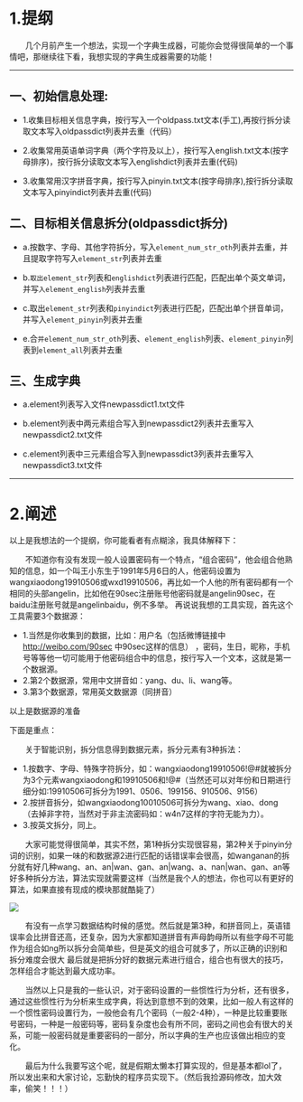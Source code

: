 
# 1.提纲

　　几个月前产生一个想法，实现一个字典生成器，可能你会觉得很简单的一个事情吧，那继续往下看，我想实现的字典生成器需要的功能！

-----------------------------------------------------------------------------------------------------------------

## 一、初始信息处理:

- 1.收集目标相关信息字典，按行写入一个oldpass.txt文本(手工),再按行拆分读取文本写入oldpassdict列表并去重（代码）

- 2.收集常用英语单词字典（两个字符及以上），按行写入english.txt文本(按字母排序)，按行拆分读取文本写入englishdict列表并去重(代码)

- 3.收集常用汉字拼音字典，按行写入pinyin.txt文本(按字母排序),按行拆分读取文本写入pinyindict列表并去重(代码)

## 二、目标相关信息拆分(oldpassdict拆分)

- a.按数字、字母、其他字符拆分，写入`element_num_str_oth`列表并去重，并且提取字符写入`element_str`列表并去重

- b.`取出element_str`列表和`englishdict`列表进行匹配，匹配出单个英文单词，并写`入element_english`列表并去重

- c.取出`element_str`列表和`pinyindict`列表进行匹配，匹配出单个拼音单词，并写入`element_pinyin`列表并去重

- e.合`并element_num_str_oth`列表、`element_english`列表、`element_pinyin`列表到`element_all`列表并去重

## 三、生成字典

- a.element列表写入文件newpassdict1.txt文件

- b.element列表中两元素组合写入到newpassdict2列表并去重写入newpassdict2.txt文件

- c.element列表中三元素组合写入到newpassdict3列表并去重写入newpassdict3.txt文件


-------------------------------------------------------------------------------------------------------------------

# 2.阐述
以上是我想法的一个提纲，你可能看者有点糊涂，我具体解释下：

　　不知道你有没有发现一般人设置密码有一个特点，“组合密码”，他会组合他熟知的信息，如一个叫王小东生于1991年5月6日的人，他密码设置为wangxiaodong19910506或wxd19910506，再比如一个人他的所有密码都有一个相同的头部angelin，比如他在90sec注册账号他密码就是angelin90sec，在baidu注册账号就是angelinbaidu，例不多举。
   再说说我想的工具实现，首先这个工具需要3个数据源：
   
- 1.当然是你收集到的数据，比如：用户名（包括微博链接中 http://weibo.com/90sec 中90sec这样的信息） ，密码，生日，昵称，手机号等等他一切可能用于他密码组合中的信息，按行写入一个文本，这就是第一个数据源。
- 2.第2个数据源，常用中文拼音如：yang、du、li、wang等。
- 3.第3个数据源，常用英文数据源（同拼音）

以上是数据源的准备

下面是重点：

　　关于智能识别，拆分信息得到数据元素，拆分元素有3种拆法：
  
- 1.按数字、字母、特殊字符拆分，如：wangxiaodong19910506!@#就被拆分为3个元素wangxiaodong和19910506和!@#（当然还可以对年份和日期进行细分如:19910506可拆分为1991、0506、199156、910506、9156）
- 2.按拼音拆分，如wangxiaodong10010506可拆分为wang、xiao、dong（去掉非字符，当然对于非主流密码如：w4n7这样的字符无能为力）。
- 3.按英文拆分，同上。

　　大家可能觉得很简单，其实不然，第1种拆分实现很容易，第2种关于pinyin分词的识别，如果一味的和数据源2进行匹配的话错误率会很高，如wanganan的拆分就有好几种wang、an、an|wan、gan、an|wang、a、nan|wan、gan、an等好多种拆分方法，算法实现就需要这样（当然是我个人的想法，你也可以有更好的算法，如果直接有现成的模块那就酷毙了）

![](http://lanu-upload.stor.sinaapp.com/201410/f3ccdd27d2000e3f9255a7e3e2c48800201410292212531690078876.jpg)


　　有没有一点学习数据结构时候的感觉。然后就是第3种，和拼音同上，英语错误率会比拼音还高，还复杂，因为大家都知道拼音有声母韵母所以有些字母不可能作为组合如ng所以拆分会简单些，但是英文的组合可就多了，所以正确的识别和拆分难度会很大
最后就是把拆分好的数据元素进行组合，组合也有很大的技巧，怎样组合才能达到最大成功率。

　　当然以上只是我的一些认识，对于密码设置的一些惯性行为分析，还有很多，通过这些惯性行为分析来生成字典，将达到意想不到的效果，比如一般人有这样的一个惯性密码设置行为，一般他会有几个密码（一般2-4种），一种是比较重要账号密码，一种是一般密码等，密码复杂度也会有所不同，密码之间也会有很大的关系，可能一般密码就是重要密码的一部分，所以字典的生产也应该做出相应的变化。


　　最后为什么我要写这个呢，就是假期太懒本打算实现的，但是基本都lol了，所以发出来和大家讨论，忘勤快的程序员实现下。（然后我捡源码修改，加大效率，偷笑！！！）
